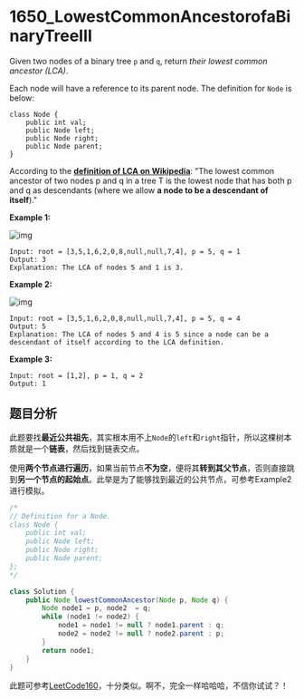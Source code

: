 # 1650_LowestCommonAncestorofaBinaryTreeIII

Given two nodes of a binary tree `p` and `q`, return *their lowest common ancestor (LCA)*.

Each node will have a reference to its parent node. The definition for `Node` is below:

```
class Node {
    public int val;
    public Node left;
    public Node right;
    public Node parent;
}
```

According to the **[definition of LCA on Wikipedia](https://en.wikipedia.org/wiki/Lowest_common_ancestor)**: "The lowest common ancestor of two nodes p and q in a tree T is the lowest node that has both p and q as descendants (where we allow **a node to be a descendant of itself**)."

 

**Example 1:**

![img](https://assets.leetcode.com/uploads/2018/12/14/binarytree.png)

```
Input: root = [3,5,1,6,2,0,8,null,null,7,4], p = 5, q = 1
Output: 3
Explanation: The LCA of nodes 5 and 1 is 3.
```

**Example 2:**

![img](https://assets.leetcode.com/uploads/2018/12/14/binarytree.png)

```
Input: root = [3,5,1,6,2,0,8,null,null,7,4], p = 5, q = 4
Output: 5
Explanation: The LCA of nodes 5 and 4 is 5 since a node can be a descendant of itself according to the LCA definition.
```

**Example 3:**

```
Input: root = [1,2], p = 1, q = 2
Output: 1
```

## 题目分析

此题要找**最近公共祖先**，其实根本用不上`Node`的`left`和`right`指针，所以这棵树本质就是一个**链表**，然后找到链表交点。

使用**两个节点进行遍历**，如果当前节点**不为空**，便将其**转到其父节点**，否则直接跳到**另一个节点的起始点**。此举是为了能够找到最近的公共节点，可参考Example2进行模拟。

```java
/*
// Definition for a Node.
class Node {
    public int val;
    public Node left;
    public Node right;
    public Node parent;
};
*/

class Solution {
    public Node lowestCommonAncestor(Node p, Node q) {
        Node node1 = p, node2  = q;
        while (node1 != node2) {
            node1 = node1 != null ? node1.parent : q;
            node2 = node2 != null ? node2.parent : p;
        }
        return node1;
    }
}
```

此题可参考[LeetCode160](https://leetcode.com/problems/intersection-of-two-linked-lists/)，十分类似。啊不，完全一样哈哈哈，不信你试试？！

